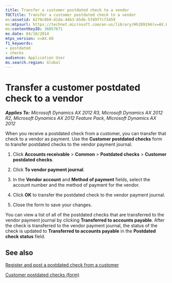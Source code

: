 ```yaml
---
title: Transfer a customer postdated check to a vendor
TOCTitle: Transfer a customer postdated check to a vendor
ms:assetid: 6270c8b9-d1da-44b3-b5db-5fd9f7c73459
ms:mtpsurl: https://technet.microsoft.com/en-us/library/Hh209194(v=AX.60)
ms:contentKeyID: 36057671
ms.date: 04/18/2014
mtps_version: v=AX.60
f1_keywords:
- postdated
- checks
audience: Application User
ms.search.region: Global
---
```


# Transfer a customer postdated check to a vendor 


_**Applies To:** Microsoft Dynamics AX 2012 R3, Microsoft Dynamics AX 2012 R2, Microsoft Dynamics AX 2012 Feature Pack, Microsoft Dynamics AX 2012_

When you receive a postdated check from a customer, you can transfer that check to a vendor as payment. Use the **Customer postdated checks** form to transfer postdated checks to the vendor payment journal.

1.  Click **Accounts receivable** \> **Common** \> **Postdated checks** \> **Customer postdated checks**.

2.  Click **To vendor payment journal**.

3.  In the **Vendor account** and **Method of payment** fields, select the account number and the method of payment for the vendor.

4.  Click **OK** to transfer the postdated check to the vendor payment journal.

5.  Close the form to save your changes.

You can view a list of all of the postdated checks that are transferred to the vendor payment journal by clicking **Transferred to accounts payable**. After the check is transferred to the vendor payment journal, the status of the check is updated to **Transferred to accounts payable** in the **Postdated check status** field.

## See also

[Register and post a postdated check from a customer](register-and-post-a-postdated-check-from-a-customer.md)

[Customer postdated checks (form)](https://technet.microsoft.com/en-us/library/hh227493\(v=ax.60\))

  


